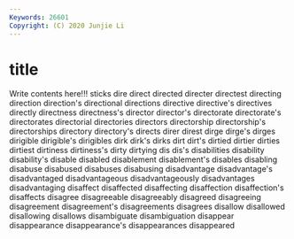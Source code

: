 ```yaml
---
Keywords: 26601
Copyright: (C) 2020 Junjie Li
---
```


# title

Write contents here!!!
sticks 
dire 
direct 
directed 
directer 
directest 
directing
direction 
direction's 
directional 
directions 
directive 
directive's 
directives 
directly 
directness 
directness's
director 
director's 
directorate 
directorate's 
directorates 
directorial 
directories 
directors 
directorship 
directorship's
directorships 
directory 
directory's 
directs 
direr 
direst 
dirge 
dirge's 
dirges 
dirigible
dirigible's 
dirigibles 
dirk 
dirk's 
dirks 
dirt 
dirt's 
dirtied 
dirtier 
dirties
dirtiest 
dirtiness 
dirtiness's 
dirty 
dirtying 
dis 
dis's 
disabilities 
disability 
disability's
disable 
disabled 
disablement 
disablement's 
disables 
disabling 
disabuse 
disabused 
disabuses 
disabusing
disadvantage 
disadvantage's 
disadvantaged 
disadvantageous 
disadvantageously 
disadvantages 
disadvantaging 
disaffect 
disaffected 
disaffecting
disaffection 
disaffection's 
disaffects 
disagree 
disagreeable 
disagreeably 
disagreed 
disagreeing 
disagreement 
disagreement's
disagreements 
disagrees 
disallow 
disallowed 
disallowing 
disallows 
disambiguate 
disambiguation 
disappear 
disappearance
disappearance's 
disappearances 
disappeared 
